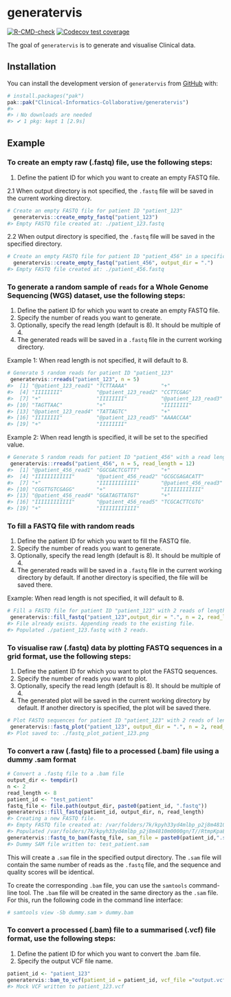 
<!-- README.md is generated from README.Rmd. Please edit that file -->

# generatervis

<!-- badges: start -->

[![R-CMD-check](https://github.com/Clinical-Informatics-Collaborative/generatervis/actions/workflows/R-CMD-check.yaml/badge.svg)](https://github.com/Clinical-Informatics-Collaborative/generatervis/actions/workflows/R-CMD-check.yaml)
[![Codecov test
coverage](https://codecov.io/gh/Clinical-Informatics-Collaborative/generatervis/graph/badge.svg)](https://app.codecov.io/gh/Clinical-Informatics-Collaborative/generatervis)

<!-- badges: end -->

The goal of `generatervis` is to generate and visualise Clinical data.

## Installation

You can install the development version of `generatervis` from
[GitHub](https://github.com/) with:

``` r
# install.packages("pak")
pak::pak("Clinical-Informatics-Collaborative/generatervis")
#> 
#> ℹ No downloads are needed
#> ✔ 1 pkg: kept 1 [2.9s]
```

## Example

### To create an empty raw (.fastq) file, use the following steps:

1.  Define the patient ID for which you want to create an empty FASTQ
    file.

2.1 When output directory is not specified, the `.fastq` file will be
saved in the current working directory.

``` r
# Create an empty FASTQ file for patient ID "patient_123"
  generatervis::create_empty_fastq("patient_123")
#> Empty FASTQ file created at: ./patient_123.fastq
```

2.2 When output directory is specified, the `.fastq` file will be saved
in the specified directory.

``` r
# Create an empty FASTQ file for patient ID "patient_456" in a specific directory
  generatervis::create_empty_fastq("patient_456", output_dir = ".")
#> Empty FASTQ file created at: ./patient_456.fastq
```

### To generate a random sample of `reads` for a Whole Genome Sequencing (WGS) dataset, use the following steps:

1.  Define the patient ID for which you want to create an empty FASTQ
    file.
2.  Specify the number of reads you want to generate.
3.  Optionally, specify the read length (default is 8). It should be
    multiple of 4.
4.  The generated reads will be saved in a `.fastq` file in the current
    working directory.

Example 1: When read length is not specified, it will default to 8.

``` r
# Generate 5 random reads for patient ID "patient_123"
 generatervis::rreads("patient_123", n = 5)
#>  [1] "@patient_123_read1" "TCTTAAAA"           "+"                 
#>  [4] "IIIIIIII"           "@patient_123_read2" "CCTTCGAG"          
#>  [7] "+"                  "IIIIIIII"           "@patient_123_read3"
#> [10] "TAGTTAAC"           "+"                  "IIIIIIII"          
#> [13] "@patient_123_read4" "TATTAGTC"           "+"                 
#> [16] "IIIIIIII"           "@patient_123_read5" "AAAACCAA"          
#> [19] "+"                  "IIIIIIII"
```

Example 2: When read length is specified, it will be set to the
specified value.

``` r
# Generate 5 random reads for patient ID "patient_456" with a read length of 12
 generatervis::rreads("patient_456", n = 5, read_length = 12)
#>  [1] "@patient_456_read1" "GGCGACTCGTTT"       "+"                 
#>  [4] "IIIIIIIIIIII"       "@patient_456_read2" "GCGCGAGACATT"      
#>  [7] "+"                  "IIIIIIIIIIII"       "@patient_456_read3"
#> [10] "CGGTTGTCGAGG"       "+"                  "IIIIIIIIIIII"      
#> [13] "@patient_456_read4" "GGATAGTTATGT"       "+"                 
#> [16] "IIIIIIIIIIII"       "@patient_456_read5" "TCGCACTTCGTG"      
#> [19] "+"                  "IIIIIIIIIIII"
```

### To fill a FASTQ file with random reads

1.  Define the patient ID for which you want to fill the FASTQ file.
2.  Specify the number of reads you want to generate.
3.  Optionally, specify the read length (default is 8). It should be
    multiple of 4.
4.  The generated reads will be saved in a `.fastq` file in the current
    working directory by default. If another directory is specified, the
    file will be saved there.

Example: When read length is not specified, it will default to 8.

``` r
# Fill a FASTQ file for patient ID "patient_123" with 2 reads of length 8
 generatervis::fill_fastq("patient_123",output_dir = ".", n = 2, read_length = 8)
#> File already exists. Appending reads to the existing file.
#> Populated ./patient_123.fastq with 2 reads.
```

### To visualise raw (.fastq) data by plotting FASTQ sequences in a grid format, use the following steps:

1.  Define the patient ID for which you want to plot the FASTQ
    sequences.
2.  Specify the number of reads you want to plot.
3.  Optionally, specify the read length (default is 8). It should be
    multiple of 4.
4.  The generated plot will be saved in the current working directory by
    default. If another directory is specified, the plot will be saved
    there.

``` r
# Plot FASTQ sequences for patient ID "patient_123" with 2 reads of length 8
 generatervis::fastq_plot("patient_123", output_dir = ".", n = 2, read_length = 8)
#> Plot saved to: ./fastq_plot_patient_123.png
```

### To convert a raw (.fastq) file to a processed (.bam) file using a dummy .sam format

``` r
# Convert a .fastq file to a .bam file
output_dir <- tempdir()
n <- 2
read_length <- 8
patient_id <- "test_patient"
fastq_file <- file.path(output_dir, paste0(patient_id, ".fastq"))
generatervis::fill_fastq(patient_id, output_dir, n, read_length)
#> Creating a new FASTQ file.
#> Empty FASTQ file created at: /var/folders/7k/kpyh33yd4mlbp_p2j8m4810m0000gn/T//RtmpKpaEyV/test_patient.fastq
#> Populated /var/folders/7k/kpyh33yd4mlbp_p2j8m4810m0000gn/T//RtmpKpaEyV/test_patient.fastq with 2 reads.
generatervis::fastq_to_bam(fastq_file, sam_file = paste0(patient_id,".sam"), reference = "chr1")
#> Dummy SAM file written to: test_patient.sam
```

This will create a `.sam` file in the specified output directory. The
`.sam` file will contain the same number of reads as the `.fastq` file,
and the sequence and quality scores will be identical.

To create the corresponding `.bam` file, you can use the `samtools`
command-line tool. The `.bam` file will be created in the same directory
as the `.sam` file. For this, run the following code in the command line
interface:

``` bash
# samtools view -Sb dummy.sam > dummy.bam
```

### To convert a processed (.bam) file to a summarised (.vcf) file format, use the following steps:

1.  Define the patient ID for which you want to convert the .bam file.
2.  Specify the output VCF file name.

``` r
patient_id <- "patient_123"
generatervis::bam_to_vcf(patient_id = patient_id, vcf_file ="output.vcf")
#> Mock VCF written to patient_123.vcf
```
